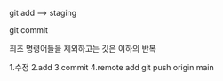 git add <filename> --> staging

git commit

최초 명령어들을 제외하고는
깃은 이하의 반복

1.수정
2.add
3.commit
4.remote add <URL>
git push origin main